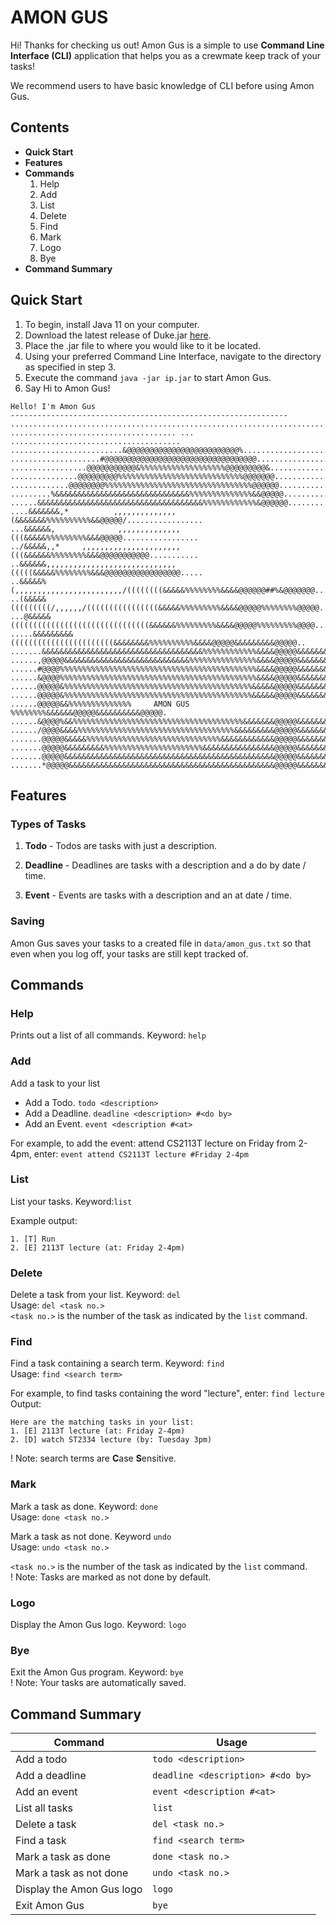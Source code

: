 # AMON GUS
Hi! Thanks for checking us out! Amon Gus is a simple to use __Command Line Interface (CLI)__ application 
that helps you as a crewmate keep track of your tasks!

We recommend users to have basic knowledge of CLI before using Amon Gus.
## Contents
* __Quick Start__
* __Features__
* __Commands__
    1. Help
    2. Add
    3. List
    4. Delete
    5. Find 
    6. Mark
    7. Logo
    8. Bye
* __Command Summary__

## Quick Start
1. To begin, install Java 11 on your computer. 
2. Download the latest release of Duke.jar [here](https://github.com/titustortoiseturtle1999/ip).
3. Place the .jar file to where you would like to it be located. 
4. Using your preferred Command Line Interface, navigate to the directory as specified in step 3.
5. Execute the command `java -jar ip.jar` to start Amon Gus.
6. Say Hi to Amon Gus!
```
Hello! I'm Amon Gus
--------------------------------------------------------------
................................................................................
..................................... ... ......................................
.........................&@@@@@@@@@@@@@@@@@@@@@@@@@%............................
....................#@@@@@@@@@@@@@@@@@@@@@@@@@@@@@@@@@@.........................
.................@@@@@@@@@@@&%%%%%%%%%%%%%%%%%%%@@@@@@@@@&......................
...............@@@@@@@@@%%%%%%%%%%%%%%%%%%%%%%%%%%%%@@@@@@@.....................
.............@@@@@@@@%%%%%%%%%%%%%%%%%%%%%%%%%%%%%%%%%@@@@@@....................
.........%&&&&&&&&&&&&&&&&&&&&&&&&&&&&&&%%%%%%%%%%%%%%&&@@@@@...................
......&&&&&&&&&&&&&&&&&&&&&&&&&&&&&&&&&&&&&%%%%%%%%%%%%&@@@@@@..................
....&&&&&&&,*          ,,,,,,,,,,,,,,(&&&&&&&%%%%%%%%%%&&@@@@@/.................
...&&&&&&,              ,,,,,,,,,,,,,,(((&&&&&%%%%%%%%%&&&@@@@@.................
../&&&&&,,*     ,,,,,,,,,,,,,,,,,,,,,,(((&&&&&&%%%%%%%%&&&@@@@@@@@@@@...........
..&&&&&&,,,,,,,,,,,,,,,,,,,,,,,,,,,,,(((((&&&&&%%%%%%%%&&&@@@@@@@@@@@@@@@@@.....
..&&&&&%(,,,,,,,,,,,,,,,,,,,,,,,,/((((((((&&&&&%%%%%%%%&&&&@@@@@@##%&@@@@@@@....
..(&&&&&(((((((((/,,,,,,/((((((((((((((((&&&&&%%%%%%%%%&&&&@@@@@%%%%%%%%@@@@@...
...@&&&&&(((((((((((((((((((((((((((((((&&&&&&%%%%%%%%%&&&&@@@@@%%%%%%%%%@@@@...
.....&&&&&&&&&(((((((((((((((((((((((&&&&&&&&%%%%%%%%%%&&&&@@@@@&&&&&&&&&@@@@@..
.......&&&&&&&&&&&&&&&&&&&&&&&&&&&&&&&&&&&&%%%%%%%%%%%%&&&&@@@@@&&&&&&&&&&@@@@..
......,@@@@@&&&&&&&&&&&&&&&&&&&&&&&&&&&&%%%%%%%%%%%%%%%&&&&@@@@@&&&&&&&&&%@@@@..
......#@@@@%%%%%%%%%%%%%%%%%%%%%%%%%%%%%%%%%%%%%%%%%%%%&&&&@@@@@&&&&&&&&&&@@@@#.
......&@@@@%%%%%%%%%%%%%%%%%%%%%%%%%%%%%%%%%%%%%%%%%%%%&&&&@@@@@&&&&&&&&&&@@@@@.
......@@@@@&%%%%%%%%%%%%%%%%%%%%%%%%%%%%%%%%%%%%%%%%%%&&&&&@@@@@&&&&&&&&&&@@@@@.
......@@@@@&%%%%%%%%%%%%%%%%%%%%%%%%%%%%%%%%%%%%%%%%%%&&&&&@@@@@&&&&&&&&&&@@@@@.
......@@@@@&&%%%%%%%%%%%%%%     AMON GUS     %%%%%%%%&&&&&&@@@@@&&&&&&&&&&@@@@@.
......&@@@@%&&%%%%%%%%%%%%%%%%%%%%%%%%%%%%%%%%%%%%%%&&&&&&&@@@@@&&&&&&&&&&@@@@@.
....../@@@@&&&&%%%%%%%%%%%%%%%%%%%%%%%%%%%%%%%%%%%&&&&&&&&&@@@@@&&&&&&&&&%@@@@@.
.......@@@@@&&&&&%%%%%%%%%%%%%%%%%%%%%%%%%%%%%%&&&&&&&&&&&&@@@@@&&&&&&&&&@@@@@@.
.......@@@@@&&&&&&&&&%%%%%%%%%%%%%%%%%%%%%%&&&&&&&&&&&&&&&&@@@@@&&&&&&&&&@@@@@..
.......@@@@@&&&&&&&&&&&&&&&&&&&&&&&&&&&&&&&&&&&&&&&&&&&&&&&@@@@@&&&&&&&&&@@@@@..
.......*@@@@@&&&&&&&&&&&&&&&&&&&&&&&&&&&&&&&&&&&&&&&&&&&&&&@@@@@&&&&&&&&@@@@@...
```

## Features 
### Types of Tasks
1. __Todo__ - Todos are tasks with just a description.

2. __Deadline__ - Deadlines are tasks with a description and a do by date / time.

3. __Event__ - Events are tasks with a description and an at date / time.


### Saving 
Amon Gus saves your tasks to a created file in `data/amon_gus.txt` so that even when you log off, your tasks 
are still kept tracked of.

##  Commands
### Help
Prints out a list of all commands.
Keyword: `help`

### Add 
Add a task to your list  
* Add a Todo. `todo <description>`
* Add a Deadline. `deadline <description> #<do by>`
* Add an Event. `event <description #<at>`

For example, to add the event: attend CS2113T lecture on Friday from 2-4pm, enter: `event attend CS2113T lecture #Friday 2-4pm`

### List 
List your tasks. Keyword:`list`

Example output:  
```
1. [T] Run  
2. [E] 2113T lecture (at: Friday 2-4pm)  
```

### Delete
Delete a task from your list. Keyword: ```del```  
Usage: ```del <task no.>```  
```<task no.>``` is the number of the task as indicated by the ```list``` command.

### Find 
Find a task containing a search term. Keyword: ```find```  
Usage: ```find <search term>```  

For example, to find tasks containing the word "lecture", enter: ```find lecture```  
Output: 
```
Here are the matching tasks in your list:
1. [E] 2113T lecture (at: Friday 2-4pm)  
2. [D] watch ST2334 lecture (by: Tuesday 3pm)  
```
! Note: search terms are **C**ase **S**ensitive.

### Mark
Mark a task as done. Keyword: `done`  
Usage: `done <task no.>`

Mark a task as not done. Keyword `undo`   
Usage: `undo <task no.>`

`<task no.>` is the number of the task as indicated by the ```list``` command.  
! Note: Tasks are marked as not done by default.

### Logo
Display the Amon Gus logo. Keyword: `logo`

### Bye
Exit the Amon Gus program. Keyword: `bye`  
! Note: Your tasks are automatically saved.

## Command Summary  
    
| **Command** | **Usage**| 
| ------- | -----| 
| Add a todo | `todo <description>`| 
| Add a deadline | `deadline <description> #<do by>`| 
| Add an event | `event <description #<at>`| 
| List all tasks | `list`| 
| Delete a task | `del <task no.>`| 
| Find a task | `find <search term>`| 
| Mark a task as done | `done <task no.>`| 
| Mark a task as not done | `undo <task no.>`| 
| Display the Amon Gus logo | `logo`| 
| Exit Amon Gus | `bye`| 


